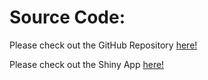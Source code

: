 # Source Code:

Please check out the GitHub Repository [here!](https://github.com/Jingyi-a/DV_Group116_Project)

Please check out the Shiny App [here!](https://github.com/Jingyi-a/DV_Group116_Project)

